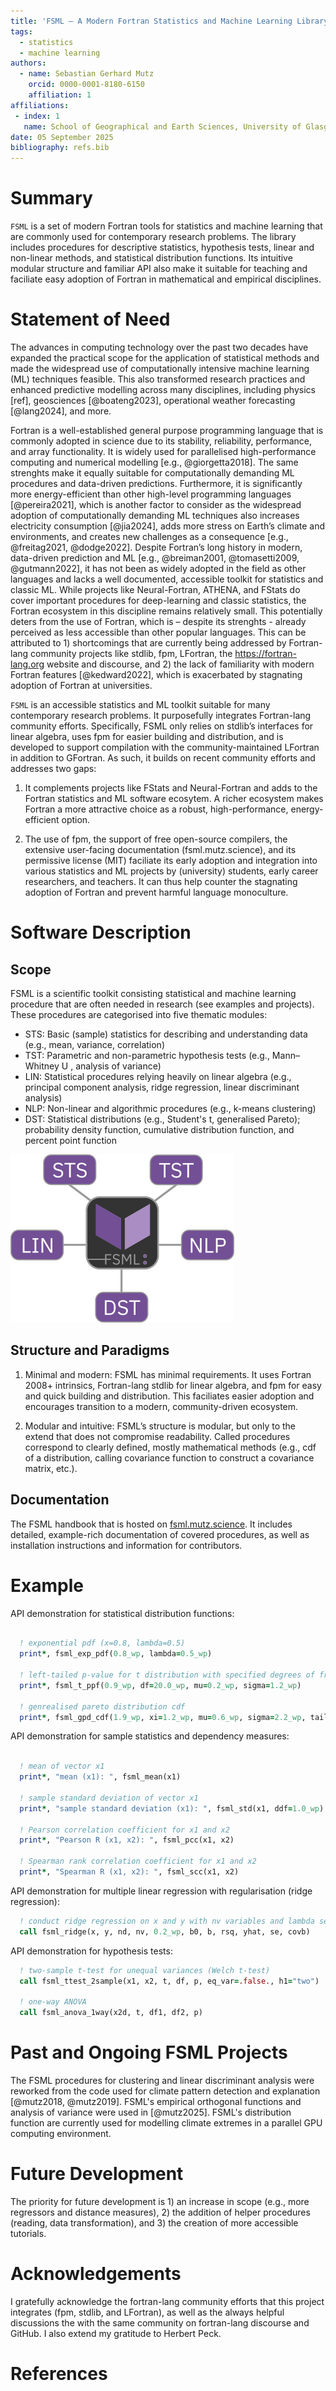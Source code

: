 ```yaml
---
title: 'FSML – A Modern Fortran Statistics and Machine Learning Library'
tags:
  - statistics
  - machine learning
authors:
  - name: Sebastian Gerhard Mutz
    orcid: 0000-0001-8180-6150
    affiliation: 1
affiliations:
 - index: 1
   name: School of Geographical and Earth Sciences, University of Glasgow
date: 05 September 2025
bibliography: refs.bib
---
```


# Summary

`FSML` is a set of modern Fortran tools for statistics and machine learning that are commonly used for contemporary research problems. The library includes procedures for descriptive statistics, hypothesis tests, linear and non-linear methods, and statistical distribution functions. Its intuitive modular structure and familiar API also make it suitable for teaching and faciliate easy adoption of Fortran in mathematical and empirical disciplines.

# Statement of Need

The advances in computing technology over the past two decades have expanded the practical scope for the application of statistical methods and made the widespread use of computationally intensive machine learning (ML) techniques feasible. This also transformed research practices and enhanced predictive modelling across many disciplines, including physics [ref], geosciences [@boateng2023], operational weather forecasting [@lang2024], and more.

Fortran is a well-established general purpose programming language that is commonly adopted in science due to its stability, reliability, performance, and array functionality. It is widely used for parallelised high-performance computing and numerical modelling [e.g., @giorgetta2018]. The same strenghts make it equally suitable for computationally demanding ML procedures and data-driven predictions. Furthermore, it is significantly more energy-efficient than other high-level programming languages [@pereira2021], which is another factor to consider as the widespread adoption of computationally demanding ML techniques also increases electricity consumption [@jia2024], adds more stress on Earth’s climate and environments, and creates new challenges as a consequence [e.g., @freitag2021,  @dodge2022]. Despite Fortran’s long history in modern, data-driven prediction and ML [e.g., @breiman2001, @tomasetti2009, @gutmann2022], it has not been as widely adopted in the field as other languages and lacks a well documented, accessible toolkit for statistics and classic ML. While projects like Neural-Fortran, ATHENA, and FStats do cover important procedures for deep-learning and classic statistics, the Fortran ecosystem in this discipline remains relatively small. This potentially deters from the use of Fortran, which is – despite its strenghts - already perceived as less accessible than other popular languages. This can be attributed to 1) shortcomings that are currently being addressed by Fortran-lang community projects like stdlib, fpm, LFortran, the https://fortran-lang.org website and discourse, and 2) the lack of familiarity with modern Fortran features [@kedward2022], which is exacerbated by stagnating adoption of Fortran at universities.

`FSML` is an accessible statistics and ML toolkit suitable for many contemporary research problems. It purposefully integrates Fortran-lang community efforts. Specifically, FSML only relies on stdlib’s interfaces for linear algebra, uses fpm for easier building and distribution, and is developed to support compilation with the community-maintained LFortran in addition to GFortran. As such, it builds on recent community efforts and addresses two gaps:

1. It complements projects like FStats and Neural-Fortran and adds to the Fortran statistics and ML software ecosytem. A richer ecosystem makes Fortran a more attractive choice as a robust, high-performance, energy-efficient option.

2. The use of fpm, the support of free open-source compilers, the extensive user-facing documentation (fsml.mutz.science), and its permissive license (MIT) faciliate its early adoption and integration into various statistics and ML projects by (university) students, early career researchers, and teachers. It can thus help counter the stagnating adoption of Fortran and prevent harmful language monoculture.


# Software Description

## Scope

FSML is a scientific toolkit consisting statistical and machine learning procedure that are often needed in research (see examples and projects). These procedures are categorised into five thematic modules:

- STS: Basic (sample) statistics for describing and understanding data (e.g., mean, variance, correlation)
- TST: Parametric and non-parametric hypothesis tests (e.g., Mann–Whitney U , analysis of variance)
- LIN: Statistical procedures relying heavily on linear algebra (e.g., principal component analysis, ridge regression, linear discriminant analysis)
- NLP: Non-linear and algorithmic procedures (e.g., k-means clustering)
- DST: Statistical distributions (e.g., Student's t, generalised Pareto); probability density function, cumulative distribution function, and percent point function

![FSML modules. \label{fig:fig1}](figs/modules.png)

## Structure and Paradigms

1. Minimal and modern: FSML has minimal requirements. It uses Fortran 2008+ intrinsics, Fortran-lang stdlib for linear algebra, and fpm for easy and quick building and distribution. This faciliates easier adoption and encourages transition to a modern, community-driven ecosystem.

2. Modular and intuitive: FSML’s structure is modular, but only to the extend that does not compromise readability. Called procedures correspond to clearly defined, mostly mathematical methods (e.g., cdf of a distribution, calling covariance function to construct a covariance matrix, etc.).


## Documentation

The FSML handbook that is hosted on [fsml.mutz.science](http://fsml.mutz.science/). It includes detailed, example-rich documentation of covered procedures, as well as installation instructions and information for contributors.

# Example

API demonstration for statistical distribution functions:

```fortran

  ! exponential pdf (x=0.8, lambda=0.5)
  print*, fsml_exp_pdf(0.8_wp, lambda=0.5_wp)

  ! left-tailed p-value for t distribution with specified degrees of freedom
  print*, fsml_t_ppf(0.9_wp, df=20.0_wp, mu=0.2_wp, sigma=1.2_wp)

  ! genrealised pareto distribution cdf
  print*, fsml_gpd_cdf(1.9_wp, xi=1.2_wp, mu=0.6_wp, sigma=2.2_wp, tail="left")
```

API demonstration for sample statistics and dependency measures:

```fortran

  ! mean of vector x1
  print*, "mean (x1): ", fsml_mean(x1)

  ! sample standard deviation of vector x1
  print*, "sample standard deviation (x1): ", fsml_std(x1, ddf=1.0_wp)

  ! Pearson correlation coefficient for x1 and x2
  print*, "Pearson R (x1, x2): ", fsml_pcc(x1, x2)

  ! Spearman rank correlation coefficient for x1 and x2
  print*, "Spearman R (x1, x2): ", fsml_scc(x1, x2)
```

API demonstration for multiple linear regression with regularisation (ridge regression):

```fortran
  ! conduct ridge regression on x and y with nv variables and lambda set to 0.2
  call fsml_ridge(x, y, nd, nv, 0.2_wp, b0, b, rsq, yhat, se, covb)
```

API demonstration for hypothesis tests:

```fortran
  ! two-sample t-test for unequal variances (Welch t-test)
  call fsml_ttest_2sample(x1, x2, t, df, p, eq_var=.false., h1="two")

  ! one-way ANOVA
  call fsml_anova_1way(x2d, t, df1, df2, p)
```


# Past and Ongoing FSML Projects

The FSML procedures for clustering and linear discriminant analysis were reworked from the code used for climate pattern detection and explanation [@mutz2018, @mutz2019]. FSML's empirical orthogonal functions and analysis of variance were used in [@mutz2025]. FSML's distribution function are currently used for modelling climate extremes in a parallel GPU computing environment.

# Future Development

The priority for future development is 1) an increase in scope (e.g., more regressors and distance measures), 2) the addition of helper procedures (reading, data transformation), and 3) the creation of more accessible tutorials.

# Acknowledgements

I gratefully acknowledge the fortran-lang community efforts that this project integrates (fpm, stdlib, and LFortran), as well as the always helpful discussions the with the same community on fortran-lang discourse and GitHub. I also extend my gratitude to Herbert Peck.


# References
